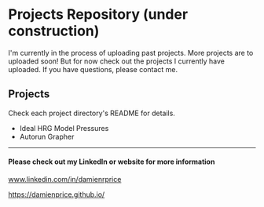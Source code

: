 # Projects Repository (under construction)

I'm currently in the process of uploading past projects. More projects are to uploaded soon! But for now check out the projects I currently have uploaded. If you have questions, please contact me.

## Projects
Check each project directory's README for details.
- Ideal HRG Model Pressures
- Autorun Grapher


---
#### Please check out my LinkedIn or website for more information
www.linkedin.com/in/damienrprice

https://damienprice.github.io/
